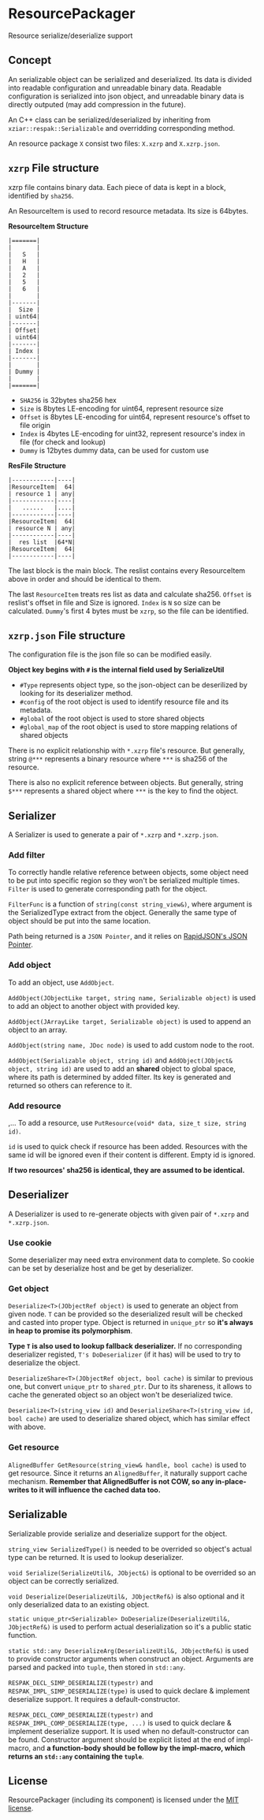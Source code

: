 # ResourcePackager

Resource serialize/deserialize support

## Concept

An serializable object can be serialized and deserialized. Its data is divided into readable configuration and unreadable binary data. Readable configuration is serialized into json object, and unreadable binary data is directly outputed (may add compression in the future).

An C++ class can be serialized/deserialized by inheriting from `xziar::respak::Serializable` and overridding corresponding method. 

An resource package `X` consist two files: `X.xzrp` and `X.xzrp.json`.

## `xzrp` File structure

xzrp file contains binary data. Each piece of data is kept in a block, identified by `sha256`.

An ResourceItem is used to record resource metadata. Its size is 64bytes. 

**ResourceItem Structure**
```
|=======|
|       |
|   S   |
|   H   |
|   A   |
|   2   |
|   5   |
|   6   |
|       |
|-------|
|  Size |
| uint64|
|-------|
| Offset|
| uint64|
|-------|
| Index |
|-------|
|       |
| Dummy |
|       |
|=======|
```
* `SHA256` is 32bytes sha256 hex
* `Size` is 8bytes LE-encoding for uint64, represent resource size
* `Offset` is 8bytes LE-encoding for uint64, represent resource's offset to file origin
* `Index` is 4bytes LE-encoding for uint32, represent resource's index in file (for check and lookup)
* `Dummy` is 12bytes dummy data, can be used for custom use 

**ResFile Structure**
```  
|------------|----| 
|ResourceItem|  64|  
| resource 1 | any|  
|------------|----|  
|   ......   |....|
|------------|----|
|ResourceItem|  64|  
| resource N | any|  
|------------|----|
|  res list  |64*N|  
|ResourceItem|  64|  
|------------|----|
```

The last block is the main block. The reslist contains every ResourceItem above in order and should be identical to them. 

The last `ResourceItem` treats res list as data and calculate sha256. `Offset` is reslist's offset in file and Size is ignored. `Index` is `N` so size can be calculated. `Dummy`'s first 4 bytes must be `xzrp`, so the file can be identified.

## `xzrp.json` File structure

The configuration file is the json file so can be modified easily.

**Object key begins with `#` is the internal field used by SerializeUtil**
* `#Type` represents object type, so the json-object can be deserilized by looking for its deserializer method.
* `#config` of the root object is used to identify resource file and its metadata.
* `#global` of the root object is used to store shared objects
* `#global_map` of the root object is used to store mapping relations of shared objects

There is no explicit relationship with `*.xzrp` file's resource. But generally, string `@***` represents a binary resource where `***` is sha256 of the resource.

There is also no explicit reference between objects. But generally, string `$***` represents a shared object where `***` is the key to find the object.

## Serializer

A Serializer is used to generate a pair of `*.xzrp` and `*.xzrp.json`. 

### Add filter

To correctly handle relative reference between objects, some object need to be put into specific region so they won't be serialized multiple times. `Filter` is used to generate corresponding path for the object.

`FilterFunc` is a function of `string(const string_view&)`, where argument is the SerializedType extract from the object. Generally the same type of object should be put into the same location.

Path being returned is a `JSON Pointer`, and it relies on [RapidJSON's JSON Pointer](http://rapidjson.org/zh-cn/md_doc_pointer_8zh-cn.html).

### Add object

To add an object, use `AddObject`.

`AddObject(JObjectLike target, string name, Serializable object)` is used to add an object to another object with provided key.

`AddObject(JArrayLike target, Serializable object)` is used to append an object to an array.

`AddObject(string name, JDoc node)` is used to add custom node to the root.

`AddObject(Serializable object, string id)` and `AddObject(JObject& object, string id)` are used to add an **shared** object to global space, where its path is determined by added filter. Its key is generated and returned so others can reference to it.

### Add resource
,...
To add a resource, use `PutResource(void* data, size_t size, string id)`.

`id` is used to quick check if resource has been added. Resources with the same id will be ignored even if their content is different. Empty id is ignored.

**If two resources' sha256 is identical, they are assumed to be identical.**

## Deserializer

A Deserializer is used to re-generate objects with given pair of `*.xzrp` and `*.xzrp.json`. 

### Use cookie

Some deserializer may need extra environment data to complete. So cookie can be set by deserialize host and be get by deserializer.

### Get object

`Deserialize<T>(JObjectRef object)` is used to generate an object from given node. `T` can be provided so the deserialized result will be checked and casted into proper type. Object is returned in `unique_ptr` so **it's always in heap to promise its polymorphism**.

**Type `T` is also used to lookup fallback deserializer.** If no corresponding deserializer registed, `T's DoDeserializer` (if it has) will be used to try to deserialize the object.

`DeserializeShare<T>(JObjectRef object, bool cache)` is similar to previous one, but convert `unique_ptr` to `shared_ptr`. Dur to its shareness, it allows to cache the generated object so an object won't be deserialized twice.

`Deserialize<T>(string_view id)` and `DeserializeShare<T>(string_view id, bool cache)` are used to deserialize shared object, which has similar effect with above.

### Get resource

`AlignedBuffer GetResource(string_view& handle, bool cache)` is used to get resource. Since it returns an `AlignedBuffer`, it naturally support cache mechanism. **Remember that AlignedBuffer is not COW, so any in-place-writes to it will influence the cached data too.**

## Serializable

Serializable provide serialize and deserialize support for the object.

`string_view SerializedType()` is needed to be overrided so object's actual type can be returned. It is used to lookup deserializer.

`void Serialize(SerializeUtil&, JObject&)` is optional to be overrided so an object can be correctly serialized.

`void Deserialize(DeserializeUtil&, JObjectRef&)` is also optional and it only deserialized data to an existing object.

`static unique_ptr<Serializable> DoDeserialize(DeserializeUtil&, JObjectRef&)` is used to perform actual deserialization so it's a public static function.

`static std::any DeserializeArg(DeserializeUtil&, JObjectRef&)` is used to provide constructor arguments when construct an object. Arguments are parsed and packed into `tuple`, then stored in `std::any`.

`RESPAK_DECL_SIMP_DESERIALIZE(typestr)` and `RESPAK_IMPL_SIMP_DESERIALIZE(type)` is used to quick declare & implement deserialize support. It requires a default-constructor.

`RESPAK_DECL_COMP_DESERIALIZE(typestr)` and `RESPAK_IMPL_COMP_DESERIALIZE(type, ...)` is used to quick declare & implement deserialize support. It is used when no default-constructor can be found. Constructor argument should be explicit listed at the end of impl-macro, and **a function-body should be follow by the impl-macro, which returns an `std::any` containing the `tuple`**.

## License

ResourcePackager (including its component) is licensed under the [MIT license](../../License.txt).
